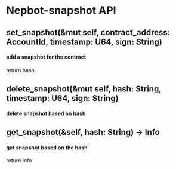 # Nepbot-snapshot API

## set_snapshot(&mut self, contract_address: AccountId, timestamp: U64, sign: String)
#### add a snapshot for the contract
return hash

## delete_snapshot(&mut self, hash: String, timestamp: U64, sign: String)
#### delete snapshot based on hash


## get_snapshot(&self, hash: String) -> Info
#### get snapshot based on the hash
return info
